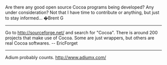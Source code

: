 Are there any good open source Cocoa programs being developed? Any under consideration? Not that I have time to contribute or anything, but just to stay informed... �Brent G

----

Go to http://sourceforge.net/ and search for "Cocoa". There is around 200 projects that make use of Cocoa. Some are just wrappers, but others are real Cocoa softwares. -- EricForget

----

Adium probably counts.  http://www.adiumx.com/

